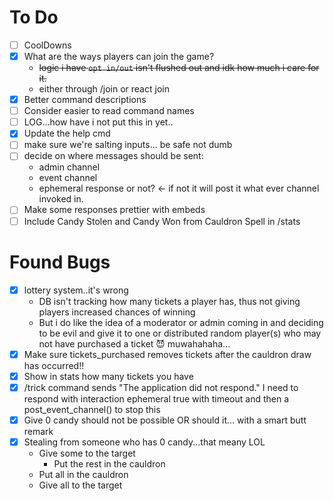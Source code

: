 # To Do
- [ ] CoolDowns
- [x] What are the ways players can join the game?
  - ~~logic i have `opt in/out` isn't flushed out and idk how much i care for it.~~
  - either through /join or react join
- [x] Better command descriptions
- [ ] Consider easier to read command names
- [ ] LOG...how have i not put this in yet..
- [x] Update the help cmd
- [ ] make sure we're salting inputs... be safe not dumb
- [ ] decide on where messages should be sent:
  - admin channel
  - event channel
  - ephemeral response or not? <- if not it will post it what ever channel invoked in.
- [ ] Make some responses prettier with embeds
- [ ] Include Candy Stolen and Candy Won from Cauldron Spell in /stats

# Found Bugs
- [x] lottery system..it's wrong
  - DB isn't tracking how many tickets a player has, thus not giving players increased chances of winning
  - But i do like the idea of a moderator or admin coming in and deciding to be evil and give it to one or distributed random player(s) who may not have purchased a ticket 😈 muwahahaha...
- [x] Make sure tickets_purchased removes tickets after the cauldron draw has occurred!!
- [x] Show in stats how many tickets you have
- [x] /trick command sends "The application did not respond." I need to respond with interaction ephemeral true with timeout and then a post_event_channel() to stop this
- [x] Give 0 candy should not be possible OR should it… with a smart butt remark
- [x] Stealing from someone who has 0 candy...that meany LOL
  - Give some to the target
    - Put the rest in the cauldron
  - Put all in the cauldron
  - Give all to the target
